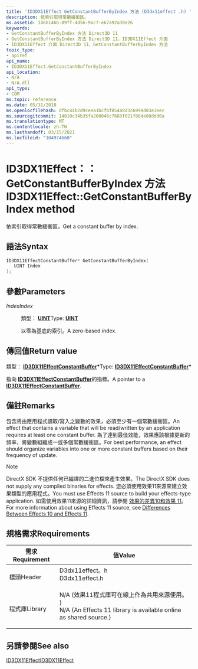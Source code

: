 ```yaml
---
title: 'ID3DX11Effect GetConstantBufferByIndex 方法 (D3dx11effect .h) '
description: 依索引取得常數緩衝區。
ms.assetid: 146b146b-89ff-4d56-9ac7-e67a92a30e26
keywords:
- GetConstantBufferByIndex 方法 Direct3D 11
- GetConstantBufferByIndex 方法 Direct3D 11，ID3DX11Effect 介面
- ID3DX11Effect 介面 Direct3D 11，GetConstantBufferByIndex 方法
topic_type:
- apiref
api_name:
- ID3DX11Effect.GetConstantBufferByIndex
api_location:
- N/A
- N/A.dll
api_type:
- COM
ms.topic: reference
ms.date: 05/31/2018
ms.openlocfilehash: dfbc44b2d9ceea1bcfbf854a8d3c6998d03e3eec
ms.sourcegitcommit: 14010c34b35fa268046c7683f021f86de08ddd0a
ms.translationtype: MT
ms.contentlocale: zh-TW
ms.lasthandoff: 03/15/2021
ms.locfileid: "104974660"
---
```

# <a name="id3dx11effectgetconstantbufferbyindex-method"></a><span data-ttu-id="db32b-106">ID3DX11Effect：： GetConstantBufferByIndex 方法</span><span class="sxs-lookup"><span data-stu-id="db32b-106">ID3DX11Effect::GetConstantBufferByIndex method</span></span>

<span data-ttu-id="db32b-107">依索引取得常數緩衝區。</span><span class="sxs-lookup"><span data-stu-id="db32b-107">Get a constant buffer by index.</span></span>

## <a name="syntax"></a><span data-ttu-id="db32b-108">語法</span><span class="sxs-lookup"><span data-stu-id="db32b-108">Syntax</span></span>


```C++
ID3DX11EffectConstantBuffer* GetConstantBufferByIndex(
   UINT Index
);
```



## <a name="parameters"></a><span data-ttu-id="db32b-109">參數</span><span class="sxs-lookup"><span data-stu-id="db32b-109">Parameters</span></span>

<dl> <dt>

<span data-ttu-id="db32b-110">*Index*</span><span class="sxs-lookup"><span data-stu-id="db32b-110">*Index*</span></span> 
</dt> <dd>

<span data-ttu-id="db32b-111">類型： **[ **UINT**](/windows/desktop/WinProg/windows-data-types)**</span><span class="sxs-lookup"><span data-stu-id="db32b-111">Type: **[**UINT**](/windows/desktop/WinProg/windows-data-types)**</span></span>

<span data-ttu-id="db32b-112">以零為基底的索引。</span><span class="sxs-lookup"><span data-stu-id="db32b-112">A zero-based index.</span></span>

</dd> </dl>

## <a name="return-value"></a><span data-ttu-id="db32b-113">傳回值</span><span class="sxs-lookup"><span data-stu-id="db32b-113">Return value</span></span>

<span data-ttu-id="db32b-114">類型： **[ **ID3DX11EffectConstantBuffer**](id3dx11effectconstantbuffer.md)\***</span><span class="sxs-lookup"><span data-stu-id="db32b-114">Type: **[**ID3DX11EffectConstantBuffer**](id3dx11effectconstantbuffer.md)\***</span></span>

<span data-ttu-id="db32b-115">指向 [**ID3DX11EffectConstantBuffer**](id3dx11effectconstantbuffer.md)的指標。</span><span class="sxs-lookup"><span data-stu-id="db32b-115">A pointer to a [**ID3DX11EffectConstantBuffer**](id3dx11effectconstantbuffer.md).</span></span>

## <a name="remarks"></a><span data-ttu-id="db32b-116">備註</span><span class="sxs-lookup"><span data-stu-id="db32b-116">Remarks</span></span>

<span data-ttu-id="db32b-117">包含將由應用程式讀取/寫入之變數的效果，必須至少有一個常數緩衝區。</span><span class="sxs-lookup"><span data-stu-id="db32b-117">An effect that contains a variable that will be read/written by an application requires at least one constant buffer.</span></span> <span data-ttu-id="db32b-118">為了達到最佳效能，效果應該根據更新的頻率，將變數組織成一或多個常數緩衝區。</span><span class="sxs-lookup"><span data-stu-id="db32b-118">For best performance, an effect should organize variables into one or more constant buffers based on their frequency of update.</span></span>

> [!Note]  
> <span data-ttu-id="db32b-119">DirectX SDK 不提供任何已編譯的二進位檔來產生效果。</span><span class="sxs-lookup"><span data-stu-id="db32b-119">The DirectX SDK does not supply any compiled binaries for effects.</span></span> <span data-ttu-id="db32b-120">您必須使用效果11來源來建立效果類型的應用程式。</span><span class="sxs-lookup"><span data-stu-id="db32b-120">You must use Effects 11 source to build your effects-type application.</span></span> <span data-ttu-id="db32b-121">如需使用效果11來源的詳細資訊，請參閱 [效果的差異10和效果 11](d3d11-graphics-programming-guide-effects-differences.md)。</span><span class="sxs-lookup"><span data-stu-id="db32b-121">For more information about using Effects 11 source, see [Differences Between Effects 10 and Effects 11](d3d11-graphics-programming-guide-effects-differences.md).</span></span>

 

## <a name="requirements"></a><span data-ttu-id="db32b-122">規格需求</span><span class="sxs-lookup"><span data-stu-id="db32b-122">Requirements</span></span>



| <span data-ttu-id="db32b-123">需求</span><span class="sxs-lookup"><span data-stu-id="db32b-123">Requirement</span></span> | <span data-ttu-id="db32b-124">值</span><span class="sxs-lookup"><span data-stu-id="db32b-124">Value</span></span> |
|--------------------|----------------------------------------------------------------------------------------------------------------------------------------------|
| <span data-ttu-id="db32b-125">標頭</span><span class="sxs-lookup"><span data-stu-id="db32b-125">Header</span></span><br/>  | <dl> <span data-ttu-id="db32b-126"><dt>D3dx11effect。h</dt></span><span class="sxs-lookup"><span data-stu-id="db32b-126"><dt>D3dx11effect.h</dt></span></span> </dl>                                                    |
| <span data-ttu-id="db32b-127">程式庫</span><span class="sxs-lookup"><span data-stu-id="db32b-127">Library</span></span><br/> | <dl> <span data-ttu-id="db32b-128"><dt>N/A (效果11程式庫可在線上作為共用來源使用。 ) </dt></span><span class="sxs-lookup"><span data-stu-id="db32b-128"><dt>N/A (An Effects 11 library is available online as shared source.)</dt></span></span> </dl> |



## <a name="see-also"></a><span data-ttu-id="db32b-129">另請參閱</span><span class="sxs-lookup"><span data-stu-id="db32b-129">See also</span></span>

<dl> <dt>

[<span data-ttu-id="db32b-130">ID3DX11Effect</span><span class="sxs-lookup"><span data-stu-id="db32b-130">ID3DX11Effect</span></span>](id3dx11effect.md)
</dt> </dl>

 

